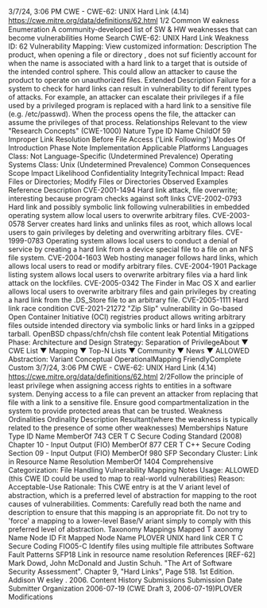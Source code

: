 3/7/24, 3:06 PM CWE - CWE-62: UNIX Hard Link (4.14)
https://cwe.mitre.org/data/deﬁnitions/62.html 1/2
Common W eakness Enumeration
A community-developed list of SW & HW weaknesses that can become
vulnerabilities
Home Search
CWE-62: UNIX Hard Link
Weakness ID: 62
Vulnerability Mapping: 
View customized information:
 Description
The product, when opening a file or directory , does not suf ficiently account for when the name is associated with a hard link to a target
that is outside of the intended control sphere. This could allow an attacker to cause the product to operate on unauthorized files.
 Extended Description
Failure for a system to check for hard links can result in vulnerability to dif ferent types of attacks. For example, an attacker can
escalate their privileges if a file used by a privileged program is replaced with a hard link to a sensitive file (e.g. /etc/passwd). When
the process opens the file, the attacker can assume the privileges of that process.
 Relationships
 Relevant to the view "Research Concepts" (CWE-1000)
Nature Type ID Name
ChildOf 59 Improper Link Resolution Before File Access ('Link Following')
 Modes Of Introduction
Phase Note
Implementation
 Applicable Platforms
Languages
Class: Not Language-Specific (Undetermined Prevalence)
Operating Systems
Class: Unix (Undetermined Prevalence)
 Common Consequences
Scope Impact Likelihood
Confidentiality
IntegrityTechnical Impact: Read Files or Directories; Modify Files or Directories
 Observed Examples
Reference Description
CVE-2001-1494 Hard link attack, file overwrite; interesting because program checks against soft links
CVE-2002-0793 Hard link and possibly symbolic link following vulnerabilities in embedded operating system allow local
users to overwrite arbitrary files.
CVE-2003-0578 Server creates hard links and unlinks files as root, which allows local users to gain privileges by
deleting and overwriting arbitrary files.
CVE-1999-0783 Operating system allows local users to conduct a denial of service by creating a hard link from a device
special file to a file on an NFS file system.
CVE-2004-1603 Web hosting manager follows hard links, which allows local users to read or modify arbitrary files.
CVE-2004-1901 Package listing system allows local users to overwrite arbitrary files via a hard link attack on the
lockfiles.
CVE-2005-0342 The Finder in Mac OS X and earlier allows local users to overwrite arbitrary files and gain privileges by
creating a hard link from the .DS\_Store file to an arbitrary file.
CVE-2005-1111 Hard link race condition
CVE-2021-21272 "Zip Slip" vulnerability in Go-based Open Container Initiative (OCI) registries product allows writing
arbitrary files outside intended directory via symbolic links or hard links in a gzipped tarball.
OpenBSD chpass/chfn/chsh file content leak
 Potential Mitigations
Phase: Architecture and Design
Strategy: Separation of PrivilegeAbout ▼ CWE List ▼ Mapping ▼ Top-N Lists ▼ Community ▼ News ▼
ALLOWED
Abstraction: Variant
Conceptual OperationalMapping
FriendlyComplete Custom
3/7/24, 3:06 PM CWE - CWE-62: UNIX Hard Link (4.14)
https://cwe.mitre.org/data/deﬁnitions/62.html 2/2Follow the principle of least privilege when assigning access rights to entities in a software system.
Denying access to a file can prevent an attacker from replacing that file with a link to a sensitive file. Ensure good
compartmentalization in the system to provide protected areas that can be trusted.
 Weakness Ordinalities
Ordinality Description
Resultant(where the weakness is typically related to the presence of some other weaknesses)
 Memberships
Nature Type ID Name
MemberOf 743 CER T C Secure Coding Standard (2008) Chapter 10 - Input Output (FIO)
MemberOf 877 CER T C++ Secure Coding Section 09 - Input Output (FIO)
MemberOf 980 SFP Secondary Cluster: Link in Resource Name Resolution
MemberOf 1404 Comprehensive Categorization: File Handling
 Vulnerability Mapping Notes
Usage: ALLOWED (this CWE ID could be used to map to real-world vulnerabilities)
Reason: Acceptable-Use
Rationale:
This CWE entry is at the V ariant level of abstraction, which is a preferred level of abstraction for mapping to the root causes of
vulnerabilities.
Comments:
Carefully read both the name and description to ensure that this mapping is an appropriate fit. Do not try to 'force' a mapping to a
lower-level Base/V ariant simply to comply with this preferred level of abstraction.
 Taxonomy Mappings
Mapped T axonomy Name Node ID Fit Mapped Node Name
PLOVER UNIX hard link
CER T C Secure Coding FIO05-C Identify files using multiple file attributes
Software Fault Patterns SFP18 Link in resource name resolution
 References
[REF-62] Mark Dowd, John McDonald and Justin Schuh. "The Art of Software Security Assessment". Chapter 9, "Hard Links",
Page 518. 1st Edition. Addison W esley . 2006.
 Content History
 Submissions
Submission Date Submitter Organization
2006-07-19
(CWE Draft 3, 2006-07-19)PLOVER
 Modifications
